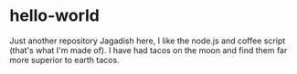 # hello-world
Just another repository
Jagadish here, I like the node.js and coffee script (that's what I'm made of).
I have had tacos on the moon and find them far more superior to earth tacos.
